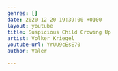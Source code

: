 ```yaml
---
genres: []
date: 2020-12-20 19:39:00 +0100
layout: youtube
title: Suspicious Child Growing Up
artist: Volker Kriegel
youtube-url: YrUU9cEsE70
author: Valer

---
```

